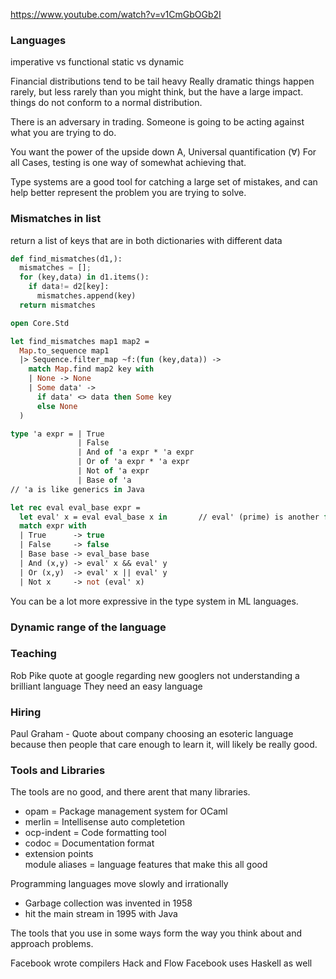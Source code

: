 https://www.youtube.com/watch?v=v1CmGbOGb2I


### Languages
imperative vs functional 
static vs dynamic 

Financial distributions tend to be tail heavy
Really dramatic things happen rarely, but less rarely than you might think, but the have a large impact.
things do not conform to a normal distribution. 

There is an adversary in trading.
Someone is going to be acting against what you are trying to do.  

You want the power of the upside down A, Universal quantification (∀)
For all Cases, testing is one way of somewhat achieving that.

Type systems are a good tool for catching a large set of mistakes, 
and can help better represent the problem you are trying to solve.

### Mismatches in list 
return a list of keys that are in both dictionaries
with different data

```python 
def find_mismatches(d1,):
  mismatches = [];
  for (key,data) in d1.items():
    if data!= d2[key]:
      mismatches.append(key)
  return mismatches 
```

```ocaml
open Core.Std

let find_mismatches map1 map2 = 
  Map.to_sequence map1 
  |> Sequence.filter_map ~f:(fun (key,data)) -> 
    match Map.find map2 key with 
    | None -> None
    | Some data' ->
      if data' <> data then Some key 
      else None 
  )
```

```ocaml
type 'a expr = | True
               | False
               | And of 'a expr * 'a expr
               | Or of 'a expr * 'a expr
               | Not of 'a expr 
               | Base of 'a
// 'a is like generics in Java

let rec eval eval_base expr = 
  let eval' x = eval eval_base x in       // eval' (prime) is another function that knows about eval_base
  match expr with 
  | True      -> true
  | False     -> false
  | Base base -> eval_base base 
  | And (x,y) -> eval' x && eval' y
  | Or (x,y)  -> eval' x || eval' y
  | Not x     -> not (eval' x)
```

You can be a lot more expressive in the type system in ML languages.

### Dynamic range of the language 

### Teaching 
Rob Pike quote at google regarding new googlers not understanding a brilliant language
They need an easy language

### Hiring
Paul Graham - Quote about company choosing an esoteric language because then people that 
care enough to learn it, will likely be really good.

### Tools and Libraries

The tools are no good, and there arent that many libraries.
- opam        = Package management system for OCaml  
- merlin      = Intellisense auto completetion  
- ocp-indent  = Code formatting tool
- codoc       = Documentation format
- extension points  
  module aliases  = language features that make this all good   

Programming languages move slowly and irrationally
- Garbage collection was invented in 1958
- hit the main stream in 1995 with Java

The tools that you use in some ways form the way you think about and approach problems. 

Facebook wrote compilers Hack and Flow
Facebook uses Haskell as well
